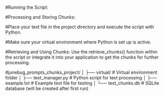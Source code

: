 #Running the Script:

#Processing and Storing Chunks: 

#Place your text file in the project directory and execute the script with Python. 

#Make sure your virtual environment where Python is set up is active.

#Retrieving and Using Chunks: Use the retrieve_chunks() function within the script or integrate it into your application to get the chunks for further processing.


#junebug_prompts_chunks_project/
│
├── virtual/                # Virtual environment folder
│
├── text_manager.py         # Python script for text processing
│
├── example.txt             # Example text file for testing
│
└── text_chunks.db          # SQLite database (will be created after first run)
